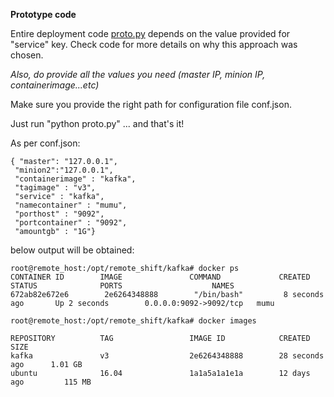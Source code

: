 

<b> Prototype code</b>


Entire deployment code [proto.py](https://github.com/LorenvXn/mu3/blob/master/Jupyter_approach/python3_code/prototype/proto.py) depends on the value provided for "service" key. Check code for more details on why this approach was chosen.

<i> Also, do provide all the values you need (master IP, minion IP, containerimage...etc)</i>

Make sure you provide the right path for configuration file conf.json.

Just run "python proto.py" ... and that's it!

As per conf.json:

```
{ "master": "127.0.0.1",
 "minion2":"127.0.0.1",
 "containerimage" : "kafka",
 "tagimage" : "v3",
 "service" : "kafka",
 "namecontainer" : "mumu",
 "porthost" : "9092",
 "portcontainer" : "9092",
 "amountgb" : "1G"}
 ```
 
below output will be obtained:


```
root@remote_host:/opt/remote_shift/kafka# docker ps
CONTAINER ID        IMAGE               COMMAND             CREATED             STATUS              PORTS                    NAMES
672ab82e672e6        2e6264348888        "/bin/bash"         8 seconds ago       Up 2 seconds        0.0.0.0:9092->9092/tcp   mumu
```

```
root@remote_host:/opt/remote_shift/kafka# docker images

REPOSITORY          TAG                 IMAGE ID            CREATED             SIZE
kafka               v3                  2e6264348888        28 seconds ago      1.01 GB
ubuntu              16.04               1a1a5a1a1e1a        12 days ago         115 MB
```
